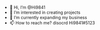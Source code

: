 - 👋 Hi, I’m @Hi9841
- 👀 I’m interested in creating projects
- 🌱 I’m currently expanding my business
- 📫 How to reach me? disocrd Hi9841#5123

<!---
Hi9841/Hi9841 is a ✨ special ✨ repository because its `README.md` (this file) appears on your GitHub profile.
You can click the Preview link to take a look at your changes.
--->
